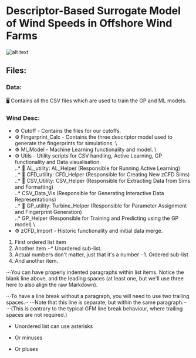 # Descriptor-Based Surrogate Model of Wind Speeds in Offshore Wind Farms
![alt text](https://creazilla-store.fra1.digitaloceanspaces.com/cliparts/1631825/wind-turbine-clipart-xl.png)

## Files:
### Data:
🖥️ Contains all the CSV files which are used to train the GP and ML models.

### Wind Desc:
* ⚙️ Cutoff - Contains the files for our cutoffs. 
* ⚙️ Fingerprint_Calc - Contains the three descriptor model used to generate the fingerprints for simulations. \
* ⚙️ Ml_Model - Machine Learning functionality and model. \
* ⚙️ Utils - Utility scripts for CSV handling, Active Learning, GP functionality and Data visualisation. \
  ..*  📜 AL_utility: AL_Helper (Responsible for Running Active Learning) \
  ..*  📜 CFD_utility: CFD_Helper (Responsible for Creating New zCFD Sims) \
  ..*   📜 CSV_Utility: CSV_Helper (Responsible for Extracting Data from Sims and Formatting) \
                  ..*   CSV_Data_Vis (Responsible for Generating Interactive Data Representations) \
  ..*   📜 GP_utility: Turbine_Helper (Responsible for Parameter Assignment and Fingerprint Generation) \
                 ..*   GP_Helper (Responsible for Training and Predicting using the GP model) \
* ⚙️ zCFD_Import - Historic functionality and initial data merge.

1. First ordered list item
2. Another item
⋅⋅* Unordered sub-list. 
1. Actual numbers don't matter, just that it's a number
⋅⋅1. Ordered sub-list
4. And another item.

⋅⋅⋅You can have properly indented paragraphs within list items. Notice the blank line above, and the leading spaces (at least one, but we'll use three here to also align the raw Markdown).

⋅⋅⋅To have a line break without a paragraph, you will need to use two trailing spaces.⋅⋅
⋅⋅⋅Note that this line is separate, but within the same paragraph.⋅⋅
⋅⋅⋅(This is contrary to the typical GFM line break behaviour, where trailing spaces are not required.)

* Unordered list can use asterisks
- Or minuses
+ Or pluses
